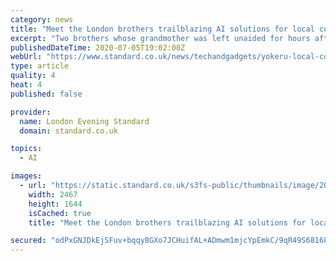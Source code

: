 ```yaml
---
category: news
title: "Meet the London brothers trailblazing AI solutions for local councils after their grandmother was left unaided for hours following a fall"
excerpt: "Two brothers whose grandmother was left unaided for hours after a fall, have developed AI technology to help local authorities reach hundreds of shielding, isolated or digitally excluded residents. Monty and Hector Alexander are working with Hammersmith and Fulham council to pilot their automated voice call system that phones households every fortnight to ask whether they need help during the Covid-19 pandemic."
publishedDateTime: 2020-07-05T19:02:00Z
webUrl: "https://www.standard.co.uk/news/techandgadgets/yokeru-local-councils-tech-pandemic-two-brothers-trailblazing-a4488286.html"
type: article
quality: 4
heat: 4
published: false

provider:
  name: London Evening Standard
  domain: standard.co.uk

topics:
  - AI

images:
  - url: "https://static.standard.co.uk/s3fs-public/thumbnails/image/2020/07/03/13/yokeru0307.jpg"
    width: 2467
    height: 1644
    isCached: true
    title: "Meet the London brothers trailblazing AI solutions for local councils after their grandmother was left unaided for hours following a fall"

secured: "odPxGNJDkEjSFuv+bqqy8GXo7JCHuifAL+ADmwm1mjcYpEmkC/9qR49S68168yxjtKG9GaH1v8ZhrmWL95H+gOMDdFjJQmTfX7pVlPndRBXyY9LhmbKWU5DUm6e5rpcRvFvnfidIdQ6UJvgfQUDlQBu20hIsvouidTMjTtguOz0HiYAuUWk9zm+Mvn2bLtt1Ks7F6iW/BYM16NI+hpLSvG0999OOaLLP8ZzFHl+elHB6w4nqqGwD8EiYZHC2ZvwzVqGWs5vrzrZTN/ccpVaL0kcxUyi9gMprK+w0dQ5PGDa6gvA49NWRv8Mjue48RTWfLbg9GxLWgOYnYiYdcvLv1A==;n+86oFRejyAe9PDY8UJakg=="
---
```


